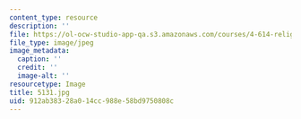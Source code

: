```yaml
---
content_type: resource
description: ''
file: https://ol-ocw-studio-app-qa.s3.amazonaws.com/courses/4-614-religious-architecture-and-islamic-cultures-fall-2002/912ab38328a014cc988e58bd9750808c_5131.jpg
file_type: image/jpeg
image_metadata:
  caption: ''
  credit: ''
  image-alt: ''
resourcetype: Image
title: 5131.jpg
uid: 912ab383-28a0-14cc-988e-58bd9750808c
---
```


